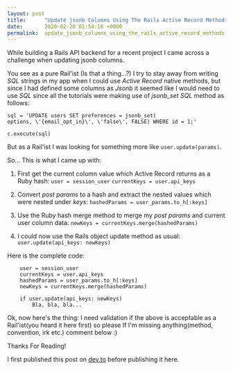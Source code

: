 ```yaml
---
layout: post
title:      "Update jsonb Columns Using The Rails Active Record Methods"
date:       2020-02-20 01:54:16 +0000
permalink:  update_jsonb_columns_using_the_rails_active_record_methods
---
```



While building a Rails API backend for a recent project I came across a challenge when updating jsonb columns.

You see as a pure Rail'ist (Is that a thing...?) I try to stay away from writing *SQL* strings in my app when I could use *Active Record* native methods, but since I had defined some columns as *Jsonb* it seemed like I would need to use *SQL* since all the tutorials were making use of *jsonb_set SQL* method as follows:

```
sql = 'UPDATE users SET preferences = jsonb_set(
options, \'{email_opt_in}\', \'false\', FALSE) WHERE id = 1;'

c.execute(sql)
```

But as a Rail'ist I was looking for something more like `user.update(params)`.

So...
This is what I came up with:
1. First get the current column value which Active Record returns as a Ruby hash:
`user = session_user`
`currentKeys = user.api_keys`

2. Convert *post params* to a hash and extract the nested values which were nested under *keys*:
`hashedParams = user_params.to_h[:keys]`

3. Use the Ruby hash merge method to merge my *post params* and current user column data:
`newKeys = currentKeys.merge(hashedParams)`

4. I could now use the Rails object update method as usual:
`user.update(api_keys: newKeys)`

Here is the complete code:
```
    user = session_user
    currentKeys = user.api_keys
    hashedParams = user_params.to_h[:keys]
    newKeys = currentKeys.merge(hashedParams)

    if user.update(api_keys: newKeys)
        Bla, bla, bla...
```

Ok, now here's the thing: I need validation if the above is acceptable as a Rail'ist(you heard it here first) so please If I'm missing anything(method, convention, irk etc.) comment below :)

Thanks For Reading!

I first published this post on [dev.to](https://dev.to/heshiebee/update-jsonb-columns-using-the-rails-active-record-update-method-2392) before publishing it here.
